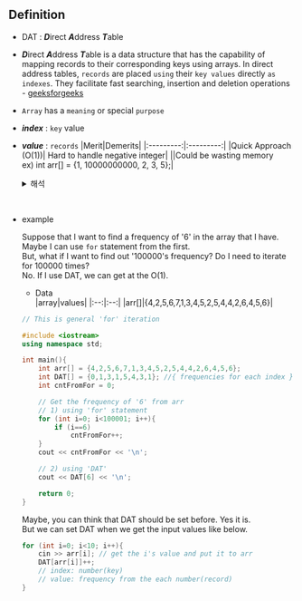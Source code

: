 
## Definition

- DAT : ***D***irect ***A***ddress ***T***able<br>
- ***D***irect ***A***ddress ***T***able is a data structure 
that has the capability of mapping records to their 
corresponding keys using arrays. In direct address tables, 
`records` are placed `using` their `key values` directly 
`as indexes`. They facilitate fast searching, insertion and 
deletion operations - [geeksforgeeks](https://www.geeksforgeeks.org/direct-address-table)

- `Array` has a `meaning` or special `purpose`

- ***index*** : `key` value

- ***value*** : `records`
  |Merit|Demerits|
  |:---------:|:---------:|
  |Quick Approach (O(1))| Hard to handle negative integer|
  ||Could be wasting memory<br>ex) int arr[] = {1, 10000000000, 2, 3, 5};|

	<details><summary>해석</summary> 

	- DAT는 배열을 사용하여 특정 키에 특정 기록을 매핑하는 자료구조. 빠른 탐색, 삽입 그리고 삭제가 가능
  
	- 배열은 의미 또는 목적을 가진다

	- index : 접근하는 키 값 (ex. {1, 3, 5, 2, 1, 3};)

	- value : 기록 내용 (ex. value : DAT\[5\] ⇢  5에 해당하는 횟수)
	
		|장점|단점|
		|:---------:|:---------:|
		|빠른 접근가능 - O(1)| 음수를 다루기가 까다롭다 |
		||메모리 낭비를 초래할 수 있다<br>ex) int arr[] = {1, 10000000000, 2, 3, 5};|
	</details>

<br>

- example

	Suppose that I want to find a frequency of '6' in the array that I have.
	Maybe I can use `for` statement from the first. <br>
	But, what if I want to find out '100000's frequency? 
	Do I need to iterate for 100000 times?<br>
	No. If I use DAT, we can get at the O(1).
	- Data<br>
  		|array|values|
  		|:--:|:--:|
		|arr[]|{4,2,5,6,7,1,3,4,5,2,5,4,4,2,6,4,5,6}|
	```c++
	// This is general 'for' iteration

	#include <iostream>
	using namespace std;
	
	int main(){
		int arr[] = {4,2,5,6,7,1,3,4,5,2,5,4,4,2,6,4,5,6};
		int DAT[] = {0,1,3,1,5,4,3,1}; //{ frequencies for each index }
		int cntFromFor = 0;

		// Get the frequency of '6' from arr
		// 1) using 'for' statement
		for (int i=0; i<100001; i++){
			if (i==6)
				cntFromFor++;
		}
		cout << cntFromFor << '\n'; 

		// 2) using 'DAT' 
		cout << DAT[6] << '\n'; 

		return 0;
	}
	```

	Maybe, you can think that DAT should be set before. Yes it is.<br>
	But we can set DAT when we get the input values like below.
	```cpp
	for (int i=0; i<10; i++){
		cin >> arr[i]; // get the i's value and put it to arr
		DAT[arr[i]]++; 
		// index: number(key)
		// value: frequency from the each number(record)
	}
	```
